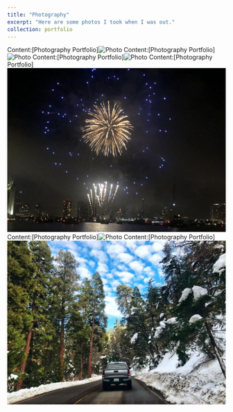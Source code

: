 ```yaml
---
title: "Photography"
excerpt: "Here are some photos I took when I was out." 
collection: portfolio
---
```

Content:[Photography Portfolio]<img src="https://github.com/AliceYu68/tongjie-yu.github.io/blob/master/images/18.jpeg?raw=true" alt="Photo" style="width:600px;"/>
Content:[Photography Portfolio]<img src="https://github.com/AliceYu68/tongjie-yu.github.io/blob/master/images/19.jpeg?raw=true" alt="Photo" style="width:600px;"/>
Content:[Photography Portfolio]<img src="https://github.com/AliceYu68/tongjie-yu.github.io/blob/master/images/20.jpeg?raw=true" alt="Photo" style="width:600px;"/>
Content:[Photography Portfolio]<img src="https://github.com/AliceYu68/tongjie-yu.github.io/blob/master/images/21.jpeg?raw=true" alt="Photo" style="width:600px;"/>
Content:[Photography Portfolio]<img src="https://github.com/AliceYu68/tongjie-yu.github.io/blob/master/images/22.jpeg?raw=true" alt="Photo" style="width:600px;"/>
Content:[Photography Portfolio]<img src="https://github.com/AliceYu68/tongjie-yu.github.io/blob/master/images/23.jpeg?raw=true" alt="Photo" style="width:600px;"/>
